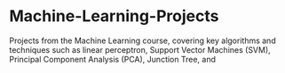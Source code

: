 # Machine-Learning-Projects
Projects from the Machine Learning course, covering key algorithms and techniques such as linear perceptron, Support Vector Machines (SVM), Principal Component Analysis (PCA), Junction Tree, and 
